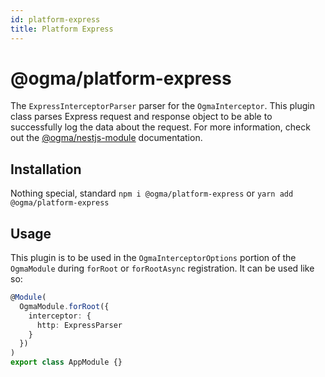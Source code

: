 ```yaml
---
id: platform-express
title: Platform Express
---
```


# @ogma/platform-express

The `ExpressInterceptorParser` parser for the `OgmaInterceptor`. This plugin class parses Express request and response object to be able to successfully log the data about the request. For more information, check out the [@ogma/nestjs-module](../module) documentation.

## Installation

Nothing special, standard `npm i @ogma/platform-express` or `yarn add @ogma/platform-express`

## Usage

This plugin is to be used in the `OgmaInterceptorOptions` portion of the `OgmaModule` during `forRoot` or `forRootAsync` registration. It can be used like so:

```ts
@Module(
  OgmaModule.forRoot({
    interceptor: {
      http: ExpressParser
    }
  })
)
export class AppModule {}
```
